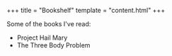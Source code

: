 +++
title = "Bookshelf"
template = "content.html"
+++

Some of the books I've read:

- Project Hail Mary
- The Three Body Problem
